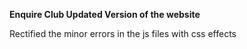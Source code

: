 **Enquire Club Updated Version of the website**

Rectified the minor errors in the js files with css effects 
